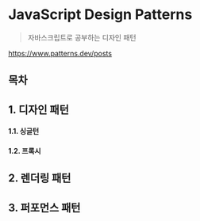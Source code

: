 # JavaScript Design Patterns

> 자바스크립트로 공부하는 디자인 패턴

https://www.patterns.dev/posts

## 목차

## 1. 디자인 패턴

#### 1.1. 싱글턴

#### 1.2. 프록시

## 2. 렌더링 패턴

## 3. 퍼포먼스 패턴
